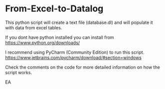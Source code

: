 # From-Excel-to-Datalog

This python script will create a text file (database.dl) and will populate it with data from excel tables.

If you dont have python installed you can install from  https://www.python.org/downloads/

I recommend using PyCharm (Community Edition) to run this script.  https://www.jetbrains.com/pycharm/download/#section=windows

Check the comments on the code for more detailed information on how the script works.

EA
